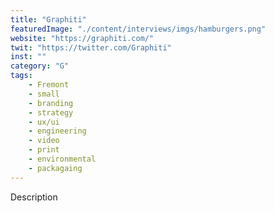 ```yaml
---
title: "Graphiti"
featuredImage: "./content/interviews/imgs/hamburgers.png"
website: "https://graphiti.com/"
twit: "https://twitter.com/Graphiti"
inst: ""
category: "G"
tags:
    - Fremont
    - small
    - branding
    - strategy
    - ux/ui
    - engineering
    - video
    - print
    - environmental
    - packagaing
---
```


Description
